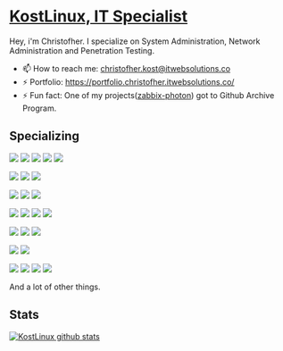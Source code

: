 # [KostLinux, IT Specialist](https://github.com/KostLinux)

Hey, i'm Christofher. I specialize on System Administration, Network Administration and Penetration Testing.

- 📫 How to reach me: christofher.kost@itwebsolutions.co
- ⚡ Portfolio: https://portfolio.christofher.itwebsolutions.co/
- ⚡ Fun fact: One of my projects([zabbix-photon](https://github.com/KostLinux/zabbix_photon)) got to Github Archive Program. 


## Specializing

![](https://img.shields.io/badge/Virtualization-VMware-informational?style=flat&logo=vmware&logoColor=white&color=e00909)
![](https://img.shields.io/badge/Administration-Ansible-informational?style=flat&logo=ansible&logoColor=white&color=e00909)
![](https://img.shields.io/badge/Administration-RedHat-informational?style=flat&logo=red-hat&logoColor=white&color=e00909)
![](https://img.shields.io/badge/Administration-Debian-informational?style=flat&logo=debian&logoColor=white&color=e00909)
![](https://img.shields.io/badge/Administration-OpenSUSE-informational?style=flat&logo=opensuse&logoColor=white&color=e00909)

![](https://img.shields.io/badge/Administration-Docker-informational?style=flat&logo=docker&logoColor=white&color=e00909)
![](https://img.shields.io/badge/Administration-K8S-informational?style=flat&logo=kubernetes&logoColor=white&color=e00909)
![](https://img.shields.io/badge/Administration-TF-informational?style=flat&logo=terraform&logoColor=white&color=e00909)


![](https://img.shields.io/badge/Network-Juniper-informational?style=flat&logo=cisco&logoColor=white&color=e00909)
![](https://img.shields.io/badge/Network-MikroTiK-informational?style=flat&logo=cisco&logoColor=white&color=e00909)
![](https://img.shields.io/badge/Network-Cisco-informational?style=flat&logo=cisco&logoColor=white&color=e00909)

![](https://img.shields.io/badge/Pentesting-Network-informational?style=flat&logo=tails&logoColor=white&color=e00909)
![](https://img.shields.io/badge/Pentesting-Systems-informational?style=flat&logo=tails&logoColor=white&color=e00909)
![](https://img.shields.io/badge/Pentesting-Email-informational?style=flat&logo=protonmail&logoColor=white&color=e00909)
![](https://img.shields.io/badge/Pentesting-Databases-informational?style=flat&logo=mysql&logoColor=white&color=e00909)

![](https://img.shields.io/badge/Development-NodeJS-informational?style=flat&logo=JavaScript&logoColor=white&color=e00909)
![](https://img.shields.io/badge/Development-Bash-informational?style=flat&logo=gnu-bash&logoColor=white&color=e00909)
![](https://img.shields.io/badge/Development-Vagrant-informational?style=flat&logo=vagrant&logoColor=white&color=e00909)

![](https://img.shields.io/badge/SQL-MySQL-informational?style=flat&logo=mysql&logoColor=white&color=e00909)
![](https://img.shields.io/badge/SQL-PostgreSQL-informational?style=flat&logo=postgresql&logoColor=white&color=e00909)

![](https://img.shields.io/badge/Log-ELK-informational?style=flat&logo=elasticsearch&logoColor=white&color=e00909)
![](https://img.shields.io/badge/Monitor-Zabbix-informational?style=flat&logo=bitwarden&logoColor=white&color=e00909)
![](https://img.shields.io/badge/Monitor-Kibana-informational?style=flat&logo=kibana&logoColor=white&color=e00909)
![](https://img.shields.io/badge/Monitor-Prometheus-informational?style=flat&logo=prometheus&logoColor=white&color=e00909)

And a lot of other things.

## Stats

[![KostLinux github stats](https://github-readme-stats.vercel.app/api?username=KostLinux&theme=tokyonight&show_icons=true&line_height=40)](https://github.com/anuraghazra/github-readme-stats)
